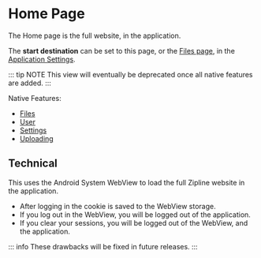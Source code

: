 # Home Page

The Home page is the full website, in the application.

The **start destination** can be set to this page, or the [Files page](/docs/files.md), in the [Application Settings](/docs/settings.md#start-destination).

::: tip NOTE
This view will eventually be deprecated once all native features are added.
:::

Native Features:

- [Files](./files.md)
- [User](./user.md)
- [Settings](./settings.md)
- [Uploading](../guides/uploading.md)

## Technical

This uses the Android System WebView to load the full Zipline website in the application.

- After logging in the cookie is saved to the WebView storage.
- If you log out in the WebView, you will be logged out of the application.
- If you clear your sessions, you will be logged out of the WebView, and the application.

::: info
These drawbacks will be fixed in future releases.
:::

